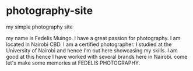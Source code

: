 # photography-site
my simple photography site

my name is Fedelis Muingo. I have a great passion for photography.
I am located in Nairobi CBD.
I am a certified photographer. I studied at the University of Nairobi and hence I'm out here showcasing my skills.
I am good at this hence I have worked with several brands here in Nairobi.
come let's make some memories at FEDELIS PHOTOGRAPHY.
